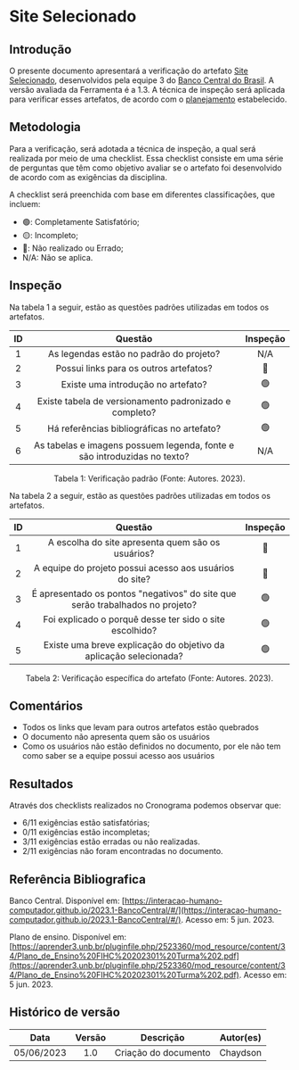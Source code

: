 # Site Selecionado

## Introdução
O presente documento apresentará a verificação do artefato [Site Selecionado](https://interacao-humano-computador.github.io/2023.1-BancoCentral/#/planejamento/site_selecionado), desenvolvidos pela equipe 3 do [Banco Central do Brasil](https://interacao-humano-computador.github.io/2023.1-BancoCentral/). A versão avaliada da Ferramenta é a 1.3. A técnica de inspeção será aplicada para verificar esses artefatos, de acordo com o [planejamento](../planejamento.md) estabelecido.

## Metodologia

Para a verificação, será adotada a técnica de inspeção, a qual será realizada por meio de uma checklist. Essa checklist consiste em uma série de perguntas que têm como objetivo avaliar se o artefato foi desenvolvido de acordo com as exigências da disciplina.

A checklist será preenchida com base em diferentes classificações, que incluem:

- 🟢: Completamente Satisfatório;
- 🟡: Incompleto;
- 🔴: Não realizado ou Errado;
- N/A: Não se aplica.

## Inspeção

Na tabela 1 a seguir, estão as questões padrões utilizadas em todos os artefatos.

| ID |                                 Questão                                 | Inspeção |
| :-: | :-----------------------------------------------------------------------: | :--------: |
| 1 |                 As legendas estão no padrão do projeto?                 |     N/A     |
| 2 |                  Possui links para os outros artefatos?                  |     🔴     |
| 3 |                   Existe uma introdução no artefato?                   |     🟢     |
| 4 |          Existe tabela de versionamento padronizado e completo?          |     🟢     |
| 5 |               Há referências bibliográficas no artefato?               |     🟢     |
| 6 | As tabelas e imagens possuem legenda, fonte e são introduzidas no texto? |     N/A     |

<div style="text-align: center">
    <p> Tabela 1: Verificação padrão (Fonte: Autores. 2023).</p>
</div>

Na tabela 2 a seguir, estão as questões padrões utilizadas em todos os artefatos.

| ID |                            Questão                            | Inspeção |
| :-: | :-------------------------------------------------------------: | :--------: |
| 1 |   A escolha do site apresenta quem são os usuários?  |     🔴     |
| 2 |   A equipe do projeto possui acesso aos usuários do site?  |     🔴     |
| 3 |   É apresentado os pontos "negativos" do site que serão trabalhados no projeto?  |     🟢     |
| 4 |   Foi explicado o porquê desse ter sido o site escolhido?  | 🟢 |
| 5 |   Existe uma breve explicação do objetivo da aplicação selecionada?  | 🟢 |

<div style="text-align: center">
    <p> Tabela 2: Verificação específica do artefato (Fonte: Autores. 2023).</p>
</div>

## Comentários
- Todos os links que levam para outros artefatos estão quebrados
- O documento não apresenta quem são os usuários
- Como os usuários não estão definidos no documento, por ele não tem como saber se a equipe possui acesso aos usuários

## Resultados
Através dos checklists realizados no Cronograma podemos observar que:

- 6/11 exigências estão satisfatórias;
- 0/11 exigências estão incompletas;
- 3/11 exigências estão erradas ou não realizadas.
- 2/11 exigências não foram encontradas no documento.

## Referência Bibliografica‌
Banco Central. Disponível em: [https://interacao-humano-computador.github.io/2023.1-BancoCentral/#/](https://interacao-humano-computador.github.io/2023.1-BancoCentral/#/). Acesso em: 5 jun. 2023.‌

Plano de ensino. Disponível em: [https://aprender3.unb.br/pluginfile.php/2523360/mod_resource/content/34/Plano_de_Ensino%20FIHC%20202301%20Turma%202.pdf](https://aprender3.unb.br/pluginfile.php/2523360/mod_resource/content/34/Plano_de_Ensino%20FIHC%20202301%20Turma%202.pdf). Acesso em: 5 jun. 2023.‌

## Histórico de versão

|    Data    | Versão |      Descrição      | Autor(es) |
| :--------: | :-----: | :--------------------: | :-------: |
| 05/06/2023 |   1.0   | Criação do documento |   Chaydson   |
